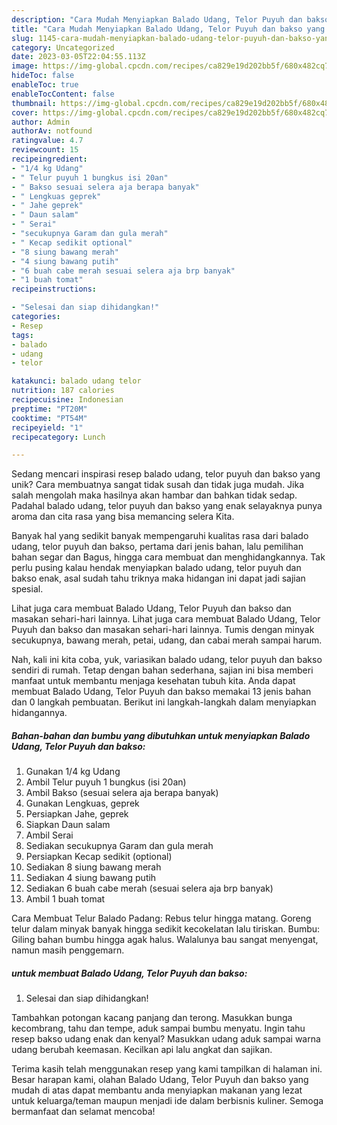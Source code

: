 ```yaml
---
description: "Cara Mudah Menyiapkan Balado Udang, Telor Puyuh dan bakso yang Lezat Sekali"
title: "Cara Mudah Menyiapkan Balado Udang, Telor Puyuh dan bakso yang Lezat Sekali"
slug: 1145-cara-mudah-menyiapkan-balado-udang-telor-puyuh-dan-bakso-yang-lezat-sekali
category: Uncategorized
date: 2023-03-05T22:04:55.113Z
image: https://img-global.cpcdn.com/recipes/ca829e19d202bb5f/680x482cq70/balado-udang-telor-puyuh-dan-bakso-foto-resep-utama.jpg
hideToc: false
enableToc: true
enableTocContent: false
thumbnail: https://img-global.cpcdn.com/recipes/ca829e19d202bb5f/680x482cq70/balado-udang-telor-puyuh-dan-bakso-foto-resep-utama.jpg
cover: https://img-global.cpcdn.com/recipes/ca829e19d202bb5f/680x482cq70/balado-udang-telor-puyuh-dan-bakso-foto-resep-utama.jpg
author: Admin
authorAv: notfound
ratingvalue: 4.7
reviewcount: 15
recipeingredient:
- "1/4 kg Udang"
- " Telur puyuh 1 bungkus isi 20an"
- " Bakso sesuai selera aja berapa banyak"
- " Lengkuas geprek"
- " Jahe geprek"
- " Daun salam"
- " Serai"
- "secukupnya Garam dan gula merah"
- " Kecap sedikit optional"
- "8 siung bawang merah"
- "4 siung bawang putih"
- "6 buah cabe merah sesuai selera aja brp banyak"
- "1 buah tomat"
recipeinstructions:

- "Selesai dan siap dihidangkan!"
categories:
- Resep
tags:
- balado
- udang
- telor

katakunci: balado udang telor 
nutrition: 187 calories
recipecuisine: Indonesian
preptime: "PT20M"
cooktime: "PT54M"
recipeyield: "1"
recipecategory: Lunch

---
```





Sedang mencari inspirasi resep balado udang, telor puyuh dan bakso yang unik? Cara membuatnya sangat tidak susah dan tidak juga mudah. Jika salah mengolah maka hasilnya akan hambar dan bahkan tidak sedap. Padahal balado udang, telor puyuh dan bakso yang enak selayaknya punya aroma dan cita rasa yang bisa memancing selera Kita.





Banyak hal yang sedikit banyak mempengaruhi kualitas rasa dari balado udang, telor puyuh dan bakso, pertama dari jenis bahan, lalu pemilihan bahan segar dan Bagus, hingga cara membuat dan menghidangkannya. Tak perlu pusing kalau hendak menyiapkan balado udang, telor puyuh dan bakso enak,      asal sudah tahu triknya maka hidangan ini dapat jadi sajian spesial.














Lihat juga cara membuat Balado Udang, Telor Puyuh dan bakso dan masakan sehari-hari lainnya. Lihat juga cara membuat Balado Udang, Telor Puyuh dan bakso dan masakan sehari-hari lainnya. Tumis dengan minyak secukupnya, bawang merah, petai, udang, dan cabai merah sampai harum.






Nah, kali ini kita coba, yuk, variasikan balado udang, telor puyuh dan bakso sendiri di rumah. Tetap dengan bahan sederhana, sajian ini bisa memberi manfaat untuk membantu menjaga kesehatan tubuh kita. Anda dapat membuat Balado Udang, Telor Puyuh dan bakso memakai 13 jenis bahan dan 0 langkah pembuatan. Berikut ini langkah-langkah dalam menyiapkan hidangannya.

<!--inarticleads1-->

##### Bahan-bahan dan bumbu yang dibutuhkan untuk menyiapkan Balado Udang, Telor Puyuh dan bakso:

1. Gunakan 1/4 kg Udang
1. Ambil  Telur puyuh 1 bungkus (isi 20an)
1. Ambil  Bakso (sesuai selera aja berapa banyak)
1. Gunakan  Lengkuas, geprek
1. Persiapkan  Jahe, geprek
1. Siapkan  Daun salam
1. Ambil  Serai
1. Sediakan secukupnya Garam dan gula merah
1. Persiapkan  Kecap sedikit (optional)
1. Sediakan 8 siung bawang merah
1. Sediakan 4 siung bawang putih
1. Sediakan 6 buah cabe merah (sesuai selera aja brp banyak)
1. Ambil 1 buah tomat


Cara Membuat Telur Balado Padang: Rebus telur hingga matang. Goreng telur dalam minyak banyak hingga sedikit kecokelatan lalu tiriskan. Bumbu: Giling bahan bumbu hingga agak halus. Walalunya bau sangat menyengat, namun masih penggemarn. 

<!--inarticleads2-->

#####  untuk membuat Balado Udang, Telor Puyuh dan bakso:


1. Selesai dan siap dihidangkan!

Tambahkan potongan kacang panjang dan terong. Masukkan bunga kecombrang, tahu dan tempe, aduk sampai bumbu menyatu. Ingin tahu resep bakso udang enak dan kenyal? Masukkan udang aduk sampai warna udang berubah keemasan. Kecilkan api lalu angkat dan sajikan. 

Terima kasih telah menggunakan resep yang kami tampilkan di halaman ini. Besar harapan kami, olahan Balado Udang, Telor Puyuh dan bakso yang mudah di atas dapat membantu anda menyiapkan makanan yang lezat untuk keluarga/teman maupun menjadi ide dalam berbisnis kuliner. Semoga bermanfaat dan selamat mencoba!

